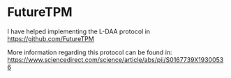 # FutureTPM

I have helped implementing the L-DAA protocol in https://github.com/FutureTPM

More information regarding this protocol can be found in:
https://www.sciencedirect.com/science/article/abs/pii/S0167739X19300536
